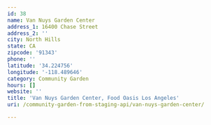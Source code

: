 ```yaml
---
id: 38
name: Van Nuys Garden Center
address_1: 16400 Chase Street
address_2: ''
city: North Hills
state: CA
zipcode: '91343'
phone: ''
latitude: '34.224756'
longitude: '-118.489646'
category: Community Garden
hours: []
website: ''
title: 'Van Nuys Garden Center, Food Oasis Los Angeles'
uri: /community-garden-from-staging-api/van-nuys-garden-center/

---
```

